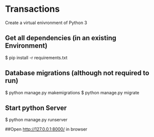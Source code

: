 # Transactions

Create a virtual enivronment of Python 3

## Get all dependencies (in an existing Environment)
$ pip install -r requirements.txt

## Database migrations (although not required to run)
$ python manage.py makemigrations
$ python manage.py migrate

## Start python Server
$ python manage.py runserver

##Open http://127.0.0.1:8000/ in browser

